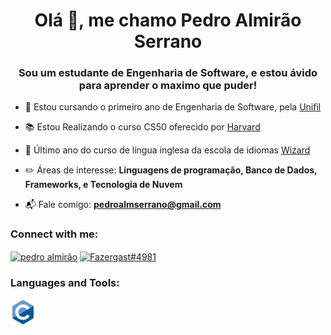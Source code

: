 <h1 align="center">Olá 👋, me chamo Pedro Almirão Serrano</h1>
<h3 align="center">Sou um estudante de Engenharia de Software, e estou ávido para aprender o maximo que puder!</h3>

- 🏫 Estou cursando o primeiro ano de Engenharia de Software, pela [Unifil](https://unifil.br/)

- 📚 Estou Realizando o curso CS50 oferecido por [Harvard](https://cs50.harvard.edu/x/2023/)

- 📒 Último ano do curso de língua inglesa da escola de idiomas [Wizard](https://www.wizard.com.br/)

- ✏️ Áreas de interesse: **Linguagens de programação, Banco de Dados, Frameworks, e Tecnologia de Nuvem**

- 📬 Fale comigo: **pedroalmserrano@gmail.com**

<h3 align="left">Connect with me:</h3>
<p align="left">
<a href="https://linkedin.com/in/pedro almirão" target="blank"><img align="center" src="https://raw.githubusercontent.com/rahuldkjain/github-profile-readme-generator/master/src/images/icons/Social/linked-in-alt.svg" alt="pedro almirão" height="30" width="40" /></a>
<a href="https://discord.gg/Fazergast#4981" target="blank"><img align="center" src="https://raw.githubusercontent.com/rahuldkjain/github-profile-readme-generator/master/src/images/icons/Social/discord.svg" alt="Fazergast#4981" height="30" width="40" /></a>
</p>

<h3 align="left">Languages and Tools:</h3>
<p align="left"> <a href="https://www.cprogramming.com/" target="_blank" rel="noreferrer"> <img src="https://raw.githubusercontent.com/devicons/devicon/master/icons/c/c-original.svg" alt="c" width="40" height="40"/> </a> </p>

